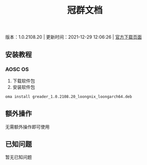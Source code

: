 ﻿---
id: 113
title: 冠群文档
toc: true
weight: 113
---

版本：1.0.2108.20 | 更新时间：2021-12-29 12:06:26 | [官方下载页面](http://app.loongapps.cn/#/detail/113)

## 安装教程 

### AOSC OS 

1. 下载软件包
2. 安装软件包

```bash
oma install greader_1.0.2108.20_loongnix_loongarch64.deb
```

## 额外操作

无需额外操作即可使用

## 已知问题

暂无已知问题

